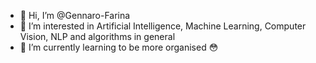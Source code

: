 - 👋 Hi, I’m @Gennaro-Farina
- 👀 I’m interested in Artificial Intelligence, Machine Learning, Computer Vision, NLP and algorithms in general
- 🌱 I’m currently learning to be more organised 😳
<!--- - 💞️ I’m looking to collaborate on ... --->
<!--- - 📫 How to reach me ... --->

<!---
Gennaro-Farina/Gennaro-Farina is a ✨ special ✨ repository because its `README.md` (this file) appears on your GitHub profile.
You can click the Preview link to take a look at your changes.
--->

